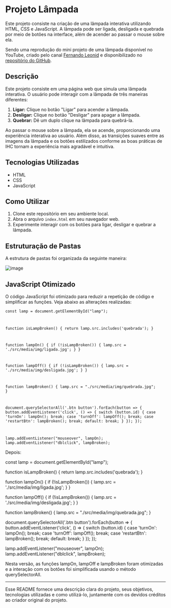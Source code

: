 # Projeto Lâmpada

Este projeto consiste na criação de uma lâmpada interativa utilizando HTML, CSS e JavaScript. A lâmpada pode ser ligada, desligada e quebrada por meio de botões na interface, além de acender ao passar o mouse sobre ela.

Sendo uma reprodução do mini projeto de uma lâmpada disponível no YouTube, criado pelo canal [Fernando Leonid](https://www.youtube.com/watch?v=4r0zOW9Zn-Y) e disponibilizado no [repositório do GitHub](https://github.com/fernandoleonid/mini-projetos-js/tree/master/01-lamp).

## Descrição

Este projeto consiste em uma página web que simula uma lâmpada interativa. O usuário pode interagir com a lâmpada de três maneiras diferentes:

1. **Ligar:** Clique no botão "Ligar" para acender a lâmpada.
2. **Desligar:** Clique no botão "Desligar" para apagar a lâmpada.
3. **Quebrar:** Dê um duplo clique na lâmpada para quebrá-la.

Ao passar o mouse sobre a lâmpada, ela se acende, proporcionando uma experiência interativa ao usuário. Além disso, as transições suaves entre as imagens da lâmpada e os botões estilizados conforme as boas práticas de IHC tornam a experiência mais agradável e intuitiva.

## Tecnologias Utilizadas

- HTML
- CSS
- JavaScript

## Como Utilizar

1. Clone este repositório em seu ambiente local.
2. Abra o arquivo `index.html` em seu navegador web.
3. Experimente interagir com os botões para ligar, desligar e quebrar a lâmpada.

## Estruturação de Pastas

A estrutura de pastas foi organizada da seguinte maneira:

![image](https://github.com/apedrodev1/JavaScript-Learning-HUB/assets/104085801/9a804a65-5732-4e52-ac8c-b71288cbb34f)

## JavaScript Otimizado

O código JavaScript foi otimizado para reduzir a repetição de código e simplificar as funções. Veja abaixo as alterações realizadas:

<code>const lamp = document.getElementById("lamp");

function isLampBroken() {
return lamp.src.includes('quebrada');
}

function lampOn() {
if (!isLampBroken()) {
lamp.src = './src/media/img/ligada.jpg';
}
}

function lampOff() {
if (!isLampBroken()) {
lamp.src = './src/media/img/desligada.jpg';
}
}

function lampBroken() {
lamp.src = "./src/media/img/quebrada.jpg";
}

document.querySelectorAll('.btn button').forEach(button => {
button.addEventListener('click', () => {
switch (button.id) {
case 'turnOn':
lampOn();
break;
case 'turnOff':
lampOff();
break;
case 'restartBtn':
lampBroken();
break;
default:
break;
}
});
});

lamp.addEventListener("mouseover", lampOn);
lamp.addEventListener("dblclick", lampBroken);</code>

Depois:

const lamp = document.getElementById("lamp");

function isLampBroken() {
    return lamp.src.includes('quebrada');
}

function lampOn() {
    if (!isLampBroken()) {
        lamp.src = './src/media/img/ligada.jpg';
    }
}

function lampOff() {
    if (!isLampBroken()) {
        lamp.src = './src/media/img/desligada.jpg';
    }
}

function lampBroken() {
    lamp.src = "./src/media/img/quebrada.jpg";
}

document.querySelectorAll('.btn button').forEach(button => {
    button.addEventListener('click', () => {
        switch (button.id) {
            case 'turnOn':
                lampOn();
                break;
            case 'turnOff':
                lampOff();
                break;
            case 'restartBtn':
                lampBroken();
                break;
            default:
                break;
        }
    });
});

lamp.addEventListener("mouseover", lampOn);
lamp.addEventListener("dblclick", lampBroken);

Nesta versão, as funções lampOn, lampOff e lampBroken foram otimizadas e a interação com os botões foi simplificada usando o método querySelectorAll.


---


Esse README fornece uma descrição clara do projeto, seus objetivos, tecnologias utilizadas e como utilizá-lo, juntamente com os devidos créditos ao criador original do projeto.
